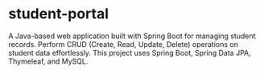 # student-portal
A Java-based web application built with Spring Boot for managing student records. Perform CRUD (Create, Read, Update, Delete) operations on student data effortlessly. This project uses Spring Boot, Spring Data JPA, Thymeleaf, and MySQL.
